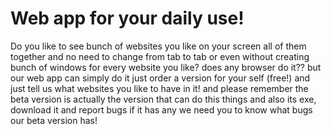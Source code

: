 # Web app for your daily use!

Do you like to see bunch of websites you like on your screen all of them together and no need to change from tab to tab or even without creating bunch of windows for every website you like?  does any browser do it?? but our web app can simply do it just order a version for your self (free!) and just tell us what websites you like to have in it!
and please remember the beta version is actually the version that can do this things and also its exe, download it and report bugs if it has any we need you to know what bugs our beta version has!
